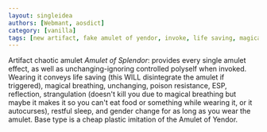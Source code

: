 ```yaml
---
layout: singleidea
authors: [Webmant, aosdict]
category: [vanilla]
tags: [new artifact, fake amulet of yendor, invoke, life saving, magical breathing, poison resistance, telepathy, reflection, choking, restful sleep, gender]
---
```

Artifact chaotic amulet *Amulet of Splendor*: provides every single amulet effect, as well as unchanging-ignoring controlled polyself when invoked. Wearing it conveys life saving (this WILL disintegrate the amulet if triggered), magical breathing, unchanging, poison resistance, ESP, reflection, strangulation (doesn't kill you due to magical breathing but maybe it makes it so you can't eat food or something while wearing it, or it autocurses), restful sleep, and gender change for as long as you wear the amulet. Base type is a cheap plastic imitation of the Amulet of Yendor.
